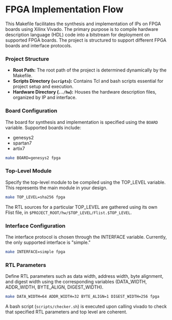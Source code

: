 # FPGA Implementation Flow

This Makefile facilitates the synthesis and implementation of IPs on FPGA boards using Xilinx Vivado. The primary purpose is to compile hardware description language (HDL) code into a bitstream for deployment on supported FPGA boards. The project is structured to support different FPGA boards and interface protocols.

### Project Structure

- **Root Path:** The root path of the project is determined dynamically by the Makefile.
- **Scripts Directory (`scripts`):** Contains Tcl and bash scripts essential for project setup and execution.
- **Hardware Directory (`../hw`):** Houses the hardware description files, organized by IP and interface.

### Board Configuration

The board for synthesis and implementation is specified using the `BOARD` variable. Supported boards include:

- genesys2
- spartan7
- artix7

```bash
make BOARD=genesys2 fpga
```

### Top-Level Module

Specify the top-level module to be compiled using the TOP_LEVEL variable.
This represents the main module in your design.

```bash
make TOP_LEVEL=sha256 fpga
```

The RTL sources for a particular TOP_LEVEL are gathered using its own Flist file, in `$PROJECT_ROOT/hw/$TOP_LEVEL/Flist.$TOP_LEVEL`.

### Interface Configuration

The interface protocol is chosen through the INTERFACE variable.
Currently, the only supported interface is "simple."

```bash
make INTERFACE=simple fpga
```

### RTL Parameters

Define RTL parameters such as data width, address width, byte alignment, and digest width using the corresponding variables (DATA_WIDTH, ADDR_WIDTH, BYTE_ALIGN, DIGEST_WIDTH).

```bash
make DATA_WIDTH=64 ADDR_WIDTH=32 BYTE_ALIGN=1 DIGEST_WIDTH=256 fpga
```

A bash script (`scripts/checker.sh`) is executed upon calling vivado to check that specified RTL parameters and top level are coherent.
